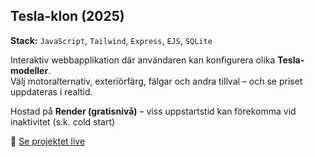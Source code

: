## Tesla-klon (2025)

**Stack:** `JavaScript`, `Tailwind`, `Express`, `EJS`, `SQLite`

Interaktiv webbapplikation där användaren kan konfigurera olika **Tesla-modeller**.  
Välj motoralternativ, exteriörfärg, fälgar och andra tillval – och se priset uppdateras i realtid.

Hostad på **Render (gratisnivå)** – viss uppstartstid kan förekomma vid inaktivitet (s.k. cold start)

🔗 [Se projektet live](https://tesla-clone-ok3b.onrender.com)
